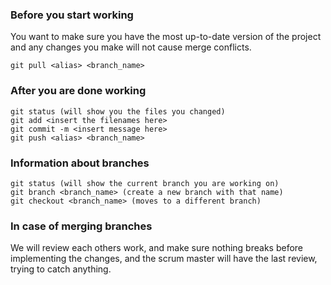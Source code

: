### Before you start working

You want to make sure you have the most up-to-date version of the project and any changes you make will not cause merge conflicts.

```
git pull <alias> <branch_name>
```

### After you are done working

```
git status (will show you the files you changed)
git add <insert the filenames here>
git commit -m <insert message here>
git push <alias> <branch_name>
```

### Information about branches

```
git status (will show the current branch you are working on)
git branch <branch_name> (create a new branch with that name)
git checkout <branch_name> (moves to a different branch)
```

### In case of merging branches

We will review each others work, and make sure nothing breaks before implementing the changes, and the scrum master will have the last review, trying to catch anything.

### 